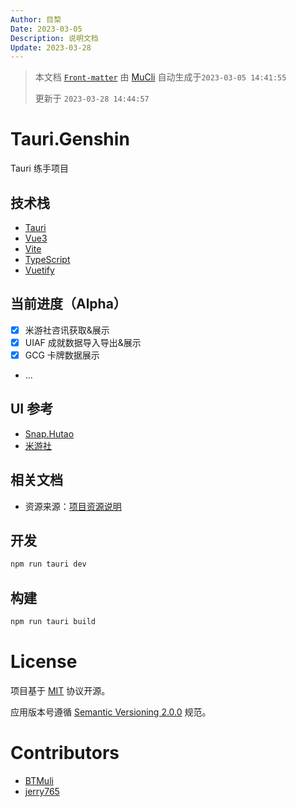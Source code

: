 ```yaml
---
Author: 目棃
Date: 2023-03-05
Description: 说明文档
Update: 2023-03-28
---
```


> 本文档 [`Front-matter`](https://github.com/BTMuli/Mucli#FrontMatter) 由 [MuCli](https://github.com/BTMuli/Mucli) 自动生成于`2023-03-05 14:41:55`
> 
> 更新于 `2023-03-28 14:44:57`

# Tauri.Genshin

Tauri 练手项目

## 技术栈

- [Tauri](https://tauri.studio/zh-CN/)
- [Vue3](https://v3.cn.vuejs.org/)
- [Vite](https://cn.vitejs.dev/)
- [TypeScript](https://www.typescriptlang.org/)
- [Vuetify](https://vuetifyjs.com/en/)

## 当前进度（Alpha）

- [x] 米游社咨讯获取&展示
- [x] UIAF 成就数据导入导出&展示
- [x] GCG 卡牌数据展示
- ...

## UI 参考

- [Snap.Hutao](https://github.com/DGP-Studio/Snap.Hutao)
- [米游社](https://www.miyoushe.com/ys/)

## 相关文档 

+ 资源来源：[项目资源说明](docs/项目资源说明.md)

## 开发

```bash
npm run tauri dev
```

## 构建

```bash
npm run tauri build
```

# License

项目基于 [MIT](LICENSE) 协议开源。

应用版本号遵循 [Semantic Versioning 2.0.0](https://semver.org/lang/zh-CN/) 规范。

# Contributors

- [BTMuli](https://github.com/BTMuli)
- [jerry765](https://github.com/jerry765)
